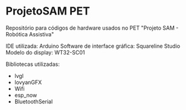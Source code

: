 # ProjetoSAM PET
 Repositório para códigos de hardware usados no PET "Projeto SAM - Robótica Assistiva"
 
 IDE utilizada: Arduino
 Software de interface gráfica: Squareline Studio
 Modelo do display: WT32-SC01
 
 Bibliotecas utilizadas:
 - lvgl
 - lovyanGFX
 - Wifi
 - esp_now
 - BluetoothSerial
